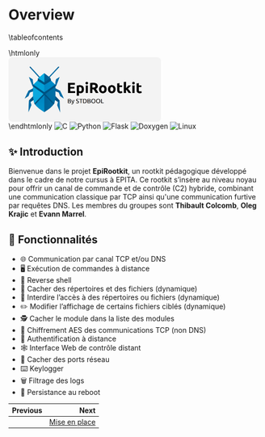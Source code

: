 # Overview

\tableofcontents

\htmlonly
<img 
  src="../img/logo_white.png" 
  style="
    display: block;
    border-radius: 8px; 
    width: 60%;
    overflow: hidden;
  "
/>
\endhtmlonly
![C](https://img.shields.io/badge/c-%2300599C.svg?logo=c&logoColor=white) ![Python](https://img.shields.io/badge/python-3670A0?logo=python&logoColor=ffdd54) ![Flask](https://img.shields.io/badge/flask-%23000.svg?logo=flask&logoColor=white) ![Doxygen](https://img.shields.io/badge/doxygen-2C4AA8?logo=doxygen&logoColor=white) ![Linux](https://img.shields.io/badge/Linux-FCC624?logo=linux&logoColor=black)

## ✨ Introduction

Bienvenue dans le projet **EpiRootkit**, un rootkit pédagogique développé dans le cadre de notre cursus à EPITA. Ce rootkit s’insère au niveau noyau pour offrir un canal de commande et de contrôle (C2) hybride, combinant une communication classique par TCP ainsi qu'une communication furtive par requêtes DNS. Les membres du groupes sont **Thibault Colcomb**, **Oleg Krajic** et **Evann Marrel**.

## 🚀 Fonctionnalités

- 🌐 Communication par canal TCP et/ou DNS  
- 🖥️ Exécution de commandes à distance  
- 🐚 Reverse shell  
- 🙈 Cacher des répertoires et des fichiers (dynamique)  
- 🚫 Interdire l’accès à des répertoires ou fichiers (dynamique)  
- ✏️ Modifier l’affichage de certains fichiers ciblés (dynamique)  
- 🕵️ Cacher le module dans la liste des modules  
- 🔐 Chiffrement AES des communications TCP (non DNS)  
- 🔑 Authentification à distance  
- 🕸️ Interface Web de contrôle distant  
- 🚪 Cacher des ports réseau  
- ⌨️ Keylogger  
- 🗑️ Filtrage des logs  
- 🔄 Persistance au reboot  

<div class="section_buttons">

| Previous                          | Next                               |
|:----------------------------------|-----------------------------------:|
|                                   | [Mise en place](02_install.md)      |
</div>